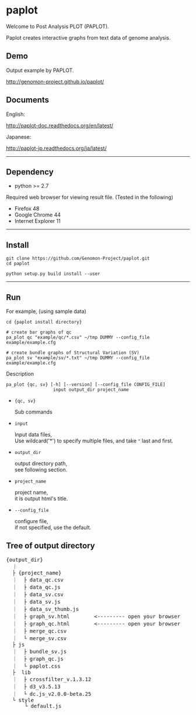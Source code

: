 # paplot

Welcome to Post Analysis PLOT (PAPLOT).

Paplot creates interactive graphs from text data of genome analysis.

## Demo

Output example by PAPLOT.

http://genomon-project.github.io/paplot/

## Documents

English:

http://paplot-doc.readthedocs.org/en/latest/

Japanese:

http://paplot-jp.readthedocs.org/ja/latest/


-------------------------------------------------------------------------

## Dependency

 - python >= 2.7

Required web browser for viewing result file.
(Tested in the following)

 - Firefox 48
 - Google Chrome 44
 - Internet Explorer 11

-------------------------------------------------------------------------

## Install

```
git clone https://github.com/Genomon-Project/paplot.git
cd paplot

python setup.py build install --user
```

-------------------------------------------------------------------------

## Run

For example, (using sample data)

```
cd {paplot install directory}

# create bar graphs of qc
pa_plot qc "example/qc/*.csv" ~/tmp DUMMY --config_file example/example.cfg

# create bundle graphs of Structural Variation (SV)
pa_plot sv "example/sv/*.txt" ~/tmp DUMMY --config_file example/example.cfg
```

Description 

```
pa_plot {qc, sv} [-h] [--version] [--config_file CONFIG_FILE]
                  input output_dir project_name

```

 - `{qc, sv}`
 
    Sub commands

 - `input`

    Input data files,<br>
    Use wildcard('*') to specify multiple files, and take `"` last and first.

 - `output_dir`

    output directory path,<br>
    see following section.

 - `project_name`
 
   project name,<br>
   it is output html's title.

 - `--config_file` 

    configure file,<br>
    if not specified, use the default.

## Tree of output directory

<pre>
{output_dir}
  ｜
  ├ {project_name}
  ｜  ├ data_qc.csv
  ｜  ├ data_qc.js
  ｜  ├ data_sv.csv
  ｜  ├ data_sv.js
  ｜  ├ data_sv_thumb.js
  ｜  ├ graph_sv.html        <--------- open your browser
  ｜  ├ graph_qc.html        <--------- open your browser
  ｜  ├ merge_qc.csv
  ｜  └ merge_sv.csv
  ├ js
  ｜  ├ bundle_sv.js
  ｜  ├ graph_qc.js
  ｜  └ paplot.css
  ├  lib
  ｜  ├ crossfilter_v.1.3.12
  ｜  ├ d3_v3.5.13
  ｜  └ dc.js_v2.0.0-beta.25
  └ style
      └ default.js

</pre>
